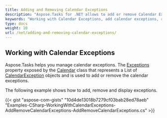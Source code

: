 ```yaml
---
title: Adding and Removing Calendar Exceptions
description: "Aspose.Tasks for .NET allows to add or remove Calendar Exception using Aspose.Tasks for .NET"
keywords: "Working with Calendar Exceptions, add calendar exceptions, remove calendar exceptions, Project Calendar Exception, Aspose.Tasks, C#"
type: docs
weight: 10
url: /net/adding-and-removing-calendar-exceptions/
---
```


## **Working with Calendar Exceptions**
Aspose.Tasks helps you manage calendar exceptions. The [Exceptions](https://apireference.aspose.com/tasks/net/aspose.tasks/calendar/properties/exceptions) property exposed by the [Calendar](https://apireference.aspose.com/tasks/net/aspose.tasks/calendar/) class that represents a List of [CalendarException](https://apireference.aspose.com/tasks/net/aspose.tasks/calendarexception) objects and is used to add or remove the calendar exceptions.

The following example shows how to add, remove and display exceptions.

{{< gist "aspose-com-gists" "10d4de13018b7279cf03bab28ed78aeb" "Examples-CSharp-WorkingWithCalendarExceptions-AddRemoveCalendarExceptions-AddRemoveCalendarExceptions.cs" >}}
